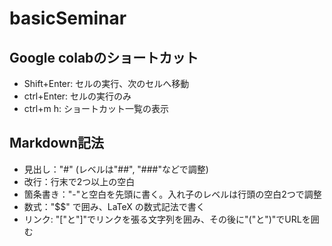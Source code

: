 # basicSeminar

## Google colabのショートカット
- Shift+Enter: セルの実行、次のセルへ移動
- ctrl+Enter: セルの実行のみ
- ctrl+m h: ショートカット一覧の表示

## Markdown記法
- 見出し："#" (レベルは"##", "###"などで調整)
- 改行：行末で2つ以上の空白
- 箇条書き："-"と空白を先頭に書く。入れ子のレベルは行頭の空白2つで調整
- 数式："$$" で囲み、LaTeX の数式記法で書く
- リンク: "\["と"\]"でリンクを張る文字列を囲み、その後に"\("と"\)"でURLを囲む